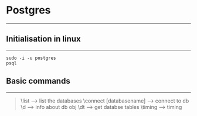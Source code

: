 # Postgres
------------

## Initialisation in linux
-----------------------

```
sudo -i -u postgres
psql
```

## Basic commands 
----------------
> \list   --> list the databases 
> \connect [databasename] --> connect to db
> \d  --> info about db obj
> \dt   --> get databse tables
> \timing   --> timing

